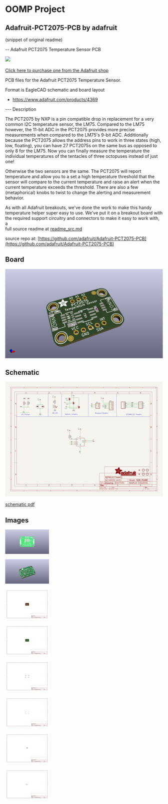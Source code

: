 # OOMP Project  
## Adafruit-PCT2075-PCB  by adafruit  
  
(snippet of original readme)  
  
-- Adafruit PCT2075 Temperature Sensor PCB  
  
<a href="http://www.adafruit.com/products/4369"><img src="assets/4369.jpg?raw=true" width="500px"><br/>  
Click here to purchase one from the Adafruit shop</a>  
  
PCB files for the Adafruit PCT2075 Temperature Sensor.   
  
Format is EagleCAD schematic and board layout  
* https://www.adafruit.com/products/4369  
  
--- Description  
  
The PCT2075 by NXP is a pin compatible drop in replacement for a very common I2C temperature sensor, the LM75. Compared to the LM75 however, the 11-bit ADC in the PCT2075 provides more precise measurements when compared to the LM75's 9-bit ADC. Additionally because the PCT2075 allows the address pins to work in three states (high, low, floating), you can have 27 PCT2075s on the same bus as opposed to only 8 for the LM75. Now you can finally measure the temperature the individual temperatures of the tentacles of three octopuses instead of just one!  
  
Otherwise the two sensors are the same. The PCT2075 will report temperature and allow you to a set a high temperature threshold that the sensor will compare to the current temperature and raise an alert when the current temperature exceeds the threshold. There are also a few (metaphorical) knobs to twist to change the alerting and measurement behavior.  
  
As with all Adafruit breakouts, we've done the work to make this handy temperature helper super easy to use. We've put it on a breakout board with the required support circuitry and connectors to make it easy to work with, a  
  full source readme at [readme_src.md](readme_src.md)  
  
source repo at: [https://github.com/adafruit/Adafruit-PCT2075-PCB](https://github.com/adafruit/Adafruit-PCT2075-PCB)  
## Board  
  
[![working_3d.png](working_3d_600.png)](working_3d.png)  
## Schematic  
  
[![working_schematic.png](working_schematic_600.png)](working_schematic.png)  
  
[schematic pdf](working_schematic.pdf)  
## Images  
  
[![working_3D_bottom.png](working_3D_bottom_140.png)](working_3D_bottom.png)  
  
[![working_3D_top.png](working_3D_top_140.png)](working_3D_top.png)  
  
[![working_assembly_page_01.png](working_assembly_page_01_140.png)](working_assembly_page_01.png)  
  
[![working_assembly_page_02.png](working_assembly_page_02_140.png)](working_assembly_page_02.png)  
  
[![working_assembly_page_03.png](working_assembly_page_03_140.png)](working_assembly_page_03.png)  
  
[![working_assembly_page_04.png](working_assembly_page_04_140.png)](working_assembly_page_04.png)  
  
[![working_assembly_page_05.png](working_assembly_page_05_140.png)](working_assembly_page_05.png)  
  
[![working_assembly_page_06.png](working_assembly_page_06_140.png)](working_assembly_page_06.png)  
